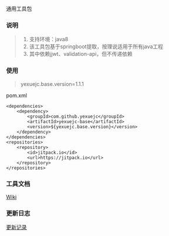 通用工具包

### 说明
>1. 支持环境：java8
>2. 该工具包基于springboot提取，按理说适用于所有java工程
>3. 其中依赖jjwt、validation-api，但不传递依赖


### 使用
>yexuejc.base.version=1.1.1

pom.xml
```
<dependencies>
    <dependency>
        <groupId>com.github.yexuejc</groupId>
        <artifactId>yexuejc-base</artifactId>
        <version>${yexuejc.base.version}</version>
    </dependency>
</dependencies>
<repositories>
    <repository>
        <id>jitpack.io</id>
        <url>https://jitpack.io</url>
    </repository>
</repositories>
```

### 工具文档
[Wiki](WIKI.md)

### 更新日志
[更新记录](UPDATE.md)